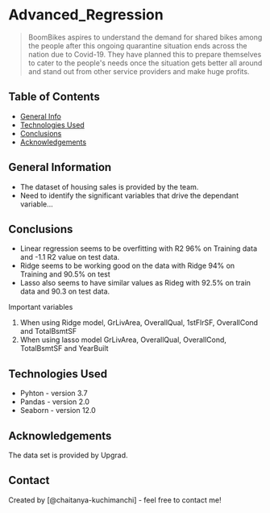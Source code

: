 # Advanced_Regression
> BoomBikes aspires to understand the demand for shared bikes among the people after this ongoing quarantine situation ends across the nation due to Covid-19. They have planned this to prepare themselves to cater to the people's needs once the situation gets better all around and stand out from other service providers and make huge profits.


## Table of Contents
* [General Info](#general-information)
* [Technologies Used](#technologies-used)
* [Conclusions](#conclusions)
* [Acknowledgements](#acknowledgements)

<!-- You can include any other section that is pertinent to your problem -->

## General Information
- The dataset of housing sales is provided by the team.
- Need to identify the significant variables that drive the dependant variable...

<!-- You don't have to answer all the questions - just the ones relevant to your project. -->

## Conclusions
- Linear regression seems to be overfitting with R2 96% on Training data and -1.1 R2 value on test data.
- Ridge seems to be working good on the data with Ridge 94% on Training and 90.5% on test
- Lasso also seems to have similar values as Rideg with 92.5% on train data and 90.3 on test data.

Important variables
1. When using Ridge model, GrLivArea, OverallQual, 1stFlrSF, OverallCond and TotalBsmtSF
2. When using lasso model  GrLivArea, OverallQual, OverallCond, TotalBsmtSF and YearBuilt

<!-- You don't have to answer all the questions - just the ones relevant to your project. -->


## Technologies Used
- Pyhton - version 3.7
- Pandas - version 2.0
- Seaborn - version 12.0

<!-- As the libraries versions keep on changing, it is recommended to mention the version of library used in this project -->

## Acknowledgements
The data set is provided by Upgrad.


## Contact
Created by [@chaitanya-kuchimanchi] - feel free to contact me!


<!-- Optional -->
<!-- ## License -->
<!-- This project is open source and available under the [... License](). -->

<!-- You don't have to include all sections - just the one's relevant to your project -->